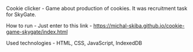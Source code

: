 Cookie clicker - Game about production of cookies. It was recruitment task for SkyGate.	
 																												
How to run - Just enter to this link - https://michal-skiba.github.io/cookie-game-skygate/index.html
	      								
Used technologies - HTML, CSS, JavaScript, IndexedDB
